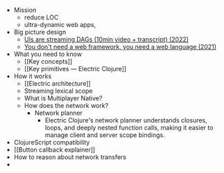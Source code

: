 - Mission
	- reduce LOC
	- ultra-dynamic web apps,
- Big picture design
	- [UIs are streaming DAGs (10min video + transcript) (2022)](https://hyperfiddle.notion.site/UIs-are-streaming-DAGs-e181461681a8452bb9c7a9f10f507991)
	- [You don't need a web framework, you need a web language (2021)](https://hyperfiddle.notion.site/Reactive-Clojure-You-don-t-need-a-web-framework-you-need-a-web-language-44b5bfa526be4af282863f34fa1cfffc)
- What you need to know
	- [[Key concepts]]
	- [[Key primitives — Electric Clojure]]
- How it works
	- [[Electric architecture]]
	- Streaming lexical scope
	- What is Multiplayer Native?
	- How does the network work?
		- Network planner
			- Electric Clojure's network planner understands closures, loops, and deeply nested function calls, making it easier to manage client and server scope bindings.
- ClojureScript compatibility
- [[Button callback explainer]]
- How to reason about network transfers
-